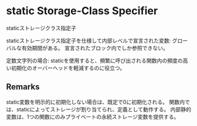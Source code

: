 # static Storage-Class Specifier
staticストレージクラス指定子

staticストレージクラス指定子を仕様して内部レベルで宣言された変数:
グローバルな有効期間がある。
宣言されたブロック内でしか参照できない。

定数文字列の場合:
staticを使用すると、頻繁に呼び出される関数内の頻度の高い初期化のオーバーヘッドを軽減するのに役立つ。

## Remarks
static変数を明示的に初期化しない場合は、既定で0に初期化される。
関数内では、staticによってストレージが割り当てられ、定義として動作する。
内部静的変数は、1つの関数にのみプライベートの永続ストレージ変数を提供する。